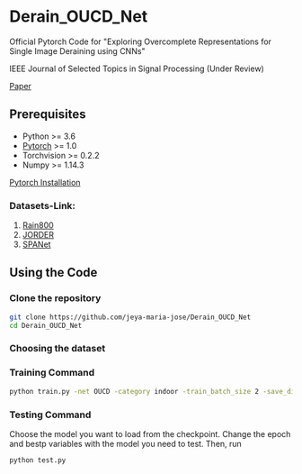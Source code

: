 # Derain_OUCD_Net
Official Pytorch Code for "Exploring Overcomplete Representations for Single Image Deraining using CNNs"

IEEE Journal of Selected Topics in Signal Processing (Under Review)

[Paper]()

## Prerequisites
- Python >= 3.6  
- [Pytorch](https://pytorch.org/) >= 1.0  
- Torchvision >= 0.2.2  
- Numpy >= 1.14.3

<a href="https://pytorch.org/ "> Pytorch Installation </a>  

### Datasets-Link:

1) [Rain800](https://github.com/hezhangsprinter/ID-CGAN)
2) [JORDER](https://www.icst.pku.edu.cn/struct/Projects/joint_rain_removal.html)
3) [SPANet](https://stevewongv.github.io/derain-project.html)

## Using the Code

### Clone the repository

```bash
git clone https://github.com/jeya-maria-jose/Derain_OUCD_Net
cd Derain_OUCD_Net
```

### Choosing the dataset


### Training Command 

```bash
python train.py -net OUCD -category indoor -train_batch_size 2 -save_dir rain800_OUCD -num_epochs 200
```
### Testing Command 

Choose the model you want to load from the checkpoint. Change the epoch and bestp variables with the model you need to test. Then, run 

```bash
python test.py
```


